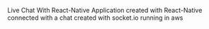Live Chat With React-Native
Application created with React-Native connected with a chat created with socket.io running in aws
